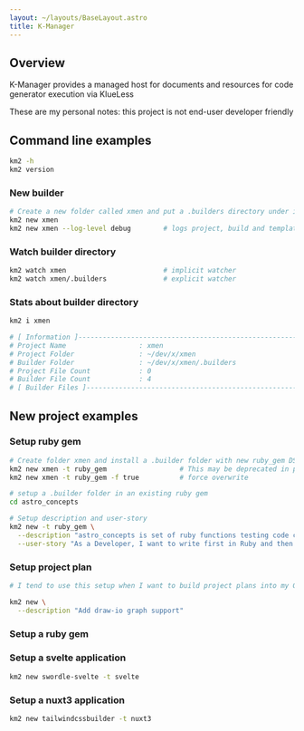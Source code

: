 ```yaml
---
layout: ~/layouts/BaseLayout.astro
title: K-Manager
---
```


## Overview

K-Manager provides a managed host for documents and resources for code generator execution via KlueLess

These are my personal notes: this project is not end-user developer friendly

## Command line examples

```bash
km2 -h
km2 version
```

### New builder

```bash
# Create a new folder called xmen and put a .builders directory under it
km2 new xmen
km2 new xmen --log-level debug        # logs project, build and template folders plus others
```

### Watch builder directory

```bash
km2 watch xmen                        # implicit watcher
km2 watch xmen/.builders              # explicit watcher
```

### Stats about builder directory

```bash
km2 i xmen

# [ Information ]-------------------------------------------------------
# Project Name                  : xmen
# Project Folder                : ~/dev/x/xmen
# Builder Folder                : ~/dev/x/xmen/.builders
# Project File Count            : 0
# Builder File Count            : 4
# [ Builder Files ]-----------------------------------------------------
```

## New project examples

### Setup ruby gem

```bash
# Create folder xmen and install a .builder folder with new ruby_gem DSL
km2 new xmen -t ruby_gem                  # This may be deprecated in place of other techniques via k_starter
km2 new xmen -t ruby_gem -f true          # force overwrite

# setup a .builder folder in an existing ruby gem
cd astro_concepts

# Setup description and user-story
km2 new -t ruby_gem \
  --description "astro_concepts is set of ruby functions testing code concepts that will be converted to TypeScript use in Astro Projects" \
  --user-story "As a Developer, I want to write first in Ruby and then convert to TypeScript, so that I can understand the process more completely"
```

### Setup project plan

```bash
# I tend to use this setup when I want to build project plans into my GEMs using draw-io

km2 new \
  --description "Add draw-io graph support"
```

### Setup a ruby gem

### Setup a svelte application

```bash
km2 new swordle-svelte -t svelte 
```

### Setup a nuxt3 application

```bash
km2 new tailwindcssbuilder -t nuxt3
```